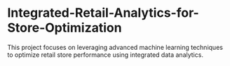 # Integrated-Retail-Analytics-for-Store-Optimization
This project focuses on leveraging advanced machine learning techniques to optimize retail store performance using integrated data analytics.
